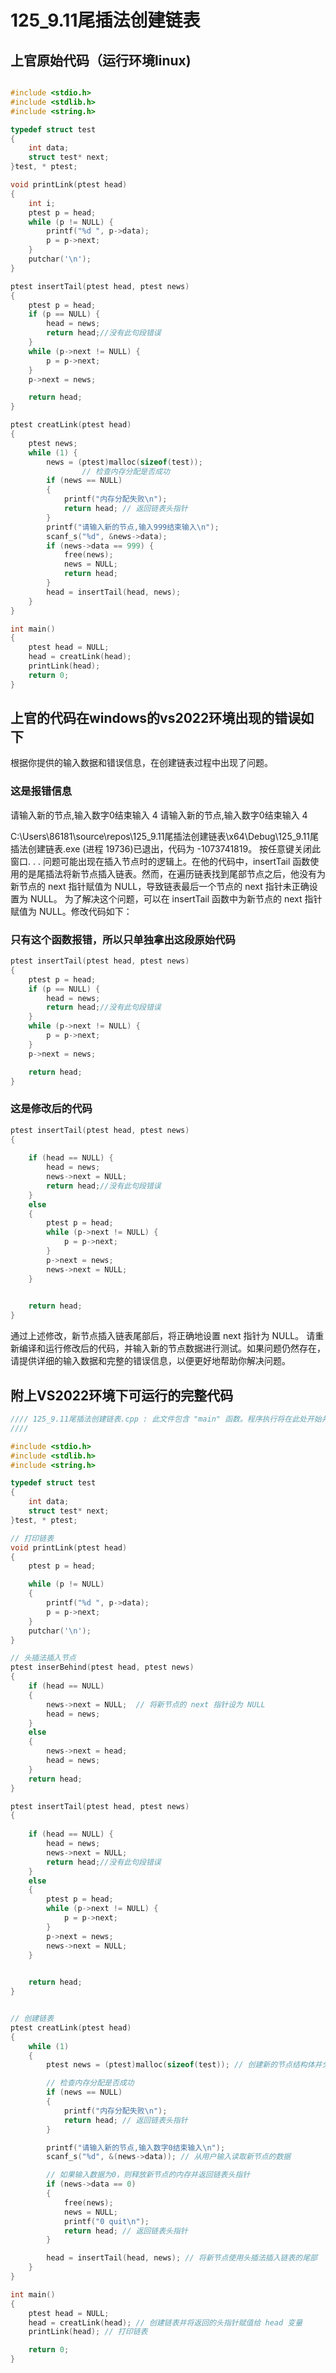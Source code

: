 # 125_9.11尾插法创建链表

## 上官原始代码（运行环境linux)
```cpp

#include <stdio.h>
#include <stdlib.h>
#include <string.h>

typedef struct test
{
    int data;
    struct test* next;
}test, * ptest;

void printLink(ptest head)
{
    int i;
    ptest p = head;
    while (p != NULL) {
        printf("%d ", p->data);
        p = p->next;
    }
    putchar('\n');
}

ptest insertTail(ptest head, ptest news)
{
    ptest p = head;
    if (p == NULL) {
        head = news;
        return head;//没有此句段错误
    }
    while (p->next != NULL) {
        p = p->next;
    }
    p->next = news;

    return head;
}

ptest creatLink(ptest head)
{
    ptest news;
    while (1) {
        news = (ptest)malloc(sizeof(test));
                // 检查内存分配是否成功
        if (news == NULL)
        {
            printf("内存分配失败\n");
            return head; // 返回链表头指针
        }
        printf("请输入新的节点,输入999结束输入\n");
        scanf_s("%d", &news->data);
        if (news->data == 999) {
            free(news);
            news = NULL;
            return head;
        }
        head = insertTail(head, news);
    }
}

int main()
{
    ptest head = NULL;
    head = creatLink(head);
    printLink(head);
    return 0;
}
```

## 上官的代码在windows的vs2022环境出现的错误如下
根据你提供的输入数据和错误信息，在创建链表过程中出现了问题。
### 这是报错信息
请输入新的节点,输入数字0结束输入
4
请输入新的节点,输入数字0结束输入
4

C:\Users\86181\source\repos\125_9.11尾插法创建链表\x64\Debug\125_9.11尾插法创建链表.exe (进程 19736)已退出，代码为 -1073741819。
按任意键关闭此窗口. . .
问题可能出现在插入节点时的逻辑上。在他的代码中，insertTail 函数使用的是尾插法将新节点插入链表。然而，在遍历链表找到尾部节点之后，他没有为新节点的 next 指针赋值为 NULL，导致链表最后一个节点的 next 指针未正确设置为 NULL。
为了解决这个问题，可以在 insertTail 函数中为新节点的 next 指针赋值为 NULL。修改代码如下：
### 只有这个函数报错，所以只单独拿出这段原始代码
```cpp 
ptest insertTail(ptest head, ptest news)
{
    ptest p = head;
    if (p == NULL) {
        head = news;
        return head;//没有此句段错误
    }
    while (p->next != NULL) {
        p = p->next;
    }
    p->next = news;

    return head;
}
```
### 这是修改后的代码
```cpp
ptest insertTail(ptest head, ptest news)
{
   
    if (head == NULL) {
        head = news;
        news->next = NULL;
        return head;//没有此句段错误
    }
    else
    {
        ptest p = head;
        while (p->next != NULL) {
            p = p->next;
        }
        p->next = news;
        news->next = NULL;
    }
    

    return head;
}
```
通过上述修改，新节点插入链表尾部后，将正确地设置 next 指针为 NULL。
请重新编译和运行修改后的代码，并输入新的节点数据进行测试。如果问题仍然存在，请提供详细的输入数据和完整的错误信息，以便更好地帮助你解决问题。

## 附上VS2022环境下可运行的完整代码
```cpp
//// 125_9.11尾插法创建链表.cpp : 此文件包含 "main" 函数。程序执行将在此处开始并结束。
////

#include <stdio.h>
#include <stdlib.h>
#include <string.h>

typedef struct test
{
    int data;
    struct test* next;
}test, * ptest;

// 打印链表
void printLink(ptest head)
{
    ptest p = head;

    while (p != NULL)
    {
        printf("%d ", p->data);
        p = p->next;
    }
    putchar('\n');
}

// 头插法插入节点
ptest inserBehind(ptest head, ptest news)
{
    if (head == NULL)
    {
        news->next = NULL;  // 将新节点的 next 指针设为 NULL
        head = news;
    }
    else
    {
        news->next = head;
        head = news;
    }
    return head;
}

ptest insertTail(ptest head, ptest news)
{
   
    if (head == NULL) {
        head = news;
        news->next = NULL;
        return head;//没有此句段错误
    }
    else
    {
        ptest p = head;
        while (p->next != NULL) {
            p = p->next;
        }
        p->next = news;
        news->next = NULL;
    }
    

    return head;
}


// 创建链表
ptest creatLink(ptest head)
{
    while (1)
    {
        ptest news = (ptest)malloc(sizeof(test)); // 创建新的节点结构体并分配内存空间

        // 检查内存分配是否成功
        if (news == NULL)
        {
            printf("内存分配失败\n");
            return head; // 返回链表头指针
        }

        printf("请输入新的节点,输入数字0结束输入\n");
        scanf_s("%d", &(news->data)); // 从用户输入读取新节点的数据

        // 如果输入数据为0，则释放新节点的内存并返回链表头指针
        if (news->data == 0)
        {
            free(news);
            news = NULL;
            printf("0 quit\n");
            return head; // 返回链表头指针
        }

        head = insertTail(head, news); // 将新节点使用头插法插入链表的尾部
    }
}

int main()
{
    ptest head = NULL;
    head = creatLink(head); // 创建链表并将返回的头指针赋值给 head 变量
    printLink(head); // 打印链表

    return 0;
}


```












